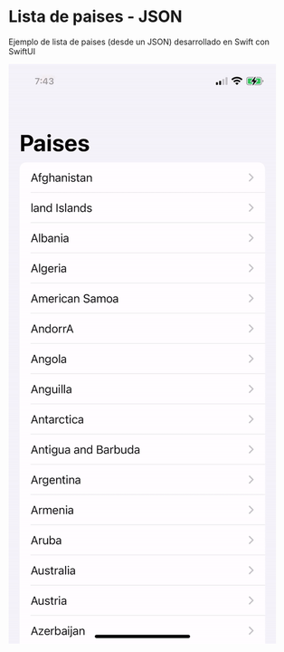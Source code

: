 # Lista de paises - JSON

Ejemplo de lista de paises (desde un JSON) desarrollado en Swift con SwiftUI

![Image](image.gif)
